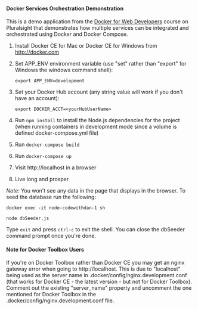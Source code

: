 #### Docker Services Orchestration Demonstration

This is a demo application from the [Docker for Web Developers](https://www.pluralsight.com/courses/docker-web-development) course on Pluralsight that demonstrates how multiple services can be integrated and orchestrated using Docker and Docker Compose.

1. Install Docker CE for Mac or Docker CE for Windows from http://docker.com
1. Set APP_ENV environment variable (use "set" rather than "export" for Windows the windows command shell):

      `export APP_ENV=development`

1. Set your Docker Hub account (any string value will work if you don't have an account):

      `export DOCKER_ACCT=<yourHubUserName>`

1. Run `npm install` to install the Node.js dependencies for the project (when running containers in development mode since a volume is defined docker-compose.yml file)
1. Run `docker-compose build`
1. Run `docker-compose up`
1. Visit http://localhost in a browser
1. Live long and prosper

*Note:* You won't see any data in the page that displays in the browser. To seed the database run the following:

`docker exec -it node-codewithdan-1 sh`

`node dbSeeder.js`

Type `exit` and press `ctrl-c` to exit the shell. You can close the dbSeeder command prompt once you're done.

#### Note for Docker Toolbox Users

If you're on Docker Toolbox rather than Docker CE you may get an nginx gateway error when going to http://localhost. This is due
to "localhost" being used as the server name in .docker/config/nginx.development.conf (that works for Docker CE - the latest version - but not for Docker Toolbox). Comment out the existing "server_name" property and
uncomment the one mentioned for Docker Toolbox in the .docker/config/nginx.development.conf file.